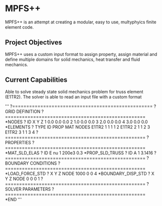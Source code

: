 # MPFS++

MPFS++ is an attempt at creating a modular, easy to use, multyphyics finite element code.

## Project Objectives
MPFS++ uses a custom input format to assign property, assign material and define multiple domains for solid mechanics, heat transfer and fluid mechanics.

## Current Capabilities
Able to solve steady state solid mechanics problem for truss element (E1TR2). The solver is able to read an input file with a custom format

'''
?==================================================
?   GRID DEFINITION
?==================================================
*NODES
?	ID	X	Y	Z
	1	0.0	0.0	0.0
	2	1.0	0.0	0.0
	3	2.0	0.0	0.0
	4	3.0	0.0	0.0
*ELEMENTS
?	TYPE ID	PROP MAT	NODES
	E1TR2	1	1	1	1	2
	E1TR2	2	1	1	2	3
	E1TR2	3	1	1	3	4
?==================================================
?   PROPERTIES
?==================================================
*MAT_SLD_ELAS
?	ID	E	nu
	1	200e3	0.3
*PROP_SLD_TRUSS
?	ID	A
	1	3.1416
?==================================================
?   BOUNDARY CONDITIONS
?==================================================
*LOAD_FORCE_STD
?	X	Y	Z	NODE
	1000	0	0	4
*BOUNDARY_DISP_STD
?	X	Y	Z	NODE
	0	0	0	1
?==================================================
?   SOLVER PARAMETERS
?==================================================
*END
'''
